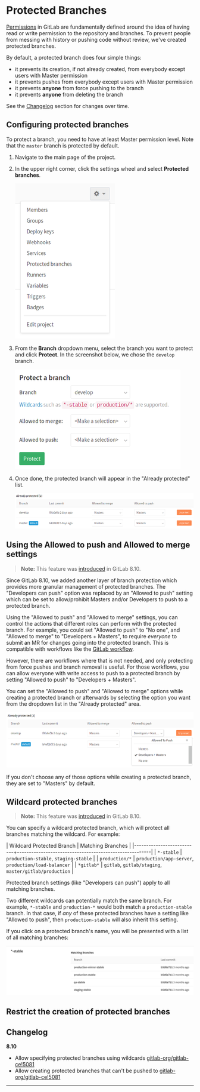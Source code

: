 # Protected Branches

[Permissions](../permissions.md) in GitLab are fundamentally defined around the
idea of having read or write permission to the repository and branches. To
prevent people from messing with history or pushing code without review, we've
created protected branches.

By default, a protected branch does four simple things:

- it prevents its creation, if not already created, from everybody except users
  with Master permission
- it prevents pushes from everybody except users with Master permission
- it prevents **anyone** from force pushing to the branch
- it prevents **anyone** from deleting the branch

See the [Changelog](#changelog) section for changes over time.

## Configuring protected branches

To protect a branch, you need to have at least Master permission level. Note
that the `master` branch is protected by default.

1. Navigate to the main page of the project.
1. In the upper right corner, click the settings wheel and select **Protected branches**.

    ![Project settings list](img/project_settings_list.png)

1. From the **Branch** dropdown menu, select the branch you want to protect and
   click **Protect**. In the screenshot below, we chose the `develop` branch.

    ![Protected branches page](img/protected_branches_page.png)

1. Once done, the protected branch will appear in the "Already protected" list.

    ![Protected branches list](img/protected_branches_list.png)

## Using the Allowed to push and Allowed to merge settings

>**Note:**
This feature was [introduced][ce-5081] in GitLab 8.10.

Since GitLab 8.10, we added another layer of branch protection which provides
more granular management of protected branches. The "Developers can push"
option was replaced by an "Allowed to push" setting which can be set to
allow/prohibit Masters and/or Developers to push to a protected branch.

Using the "Allowed to push" and "Allowed to merge" settings, you can control
the actions that different roles can perform with the protected branch.
For example, you could set "Allowed to push" to "No one", and "Allowed to merge"
to "Developers + Masters", to require _everyone_ to submit an MR for changes
going into the protected branch. This is compatible with workflows like the
[GitLab workflow](../../workflow/gitlab_flow.md).

However, there are workflows where that is not needed, and only protecting from
force pushes and branch removal is useful. For those workflows, you can allow
everyone with write access to push to a protected branch by setting
"Allowed to push" to "Developers + Masters".

You can set the "Allowed to push" and "Allowed to merge" options while creating
a protected branch or afterwards by selecting the option you want from the
dropdown list in the "Already protected" area.

![Developers can push](img/protected_branches_devs_can_push.png)

If you don't choose any of those options while creating a protected branch,
they are set to "Masters" by default.

## Wildcard protected branches

>**Note:**
This feature was [introduced][ce-4665] in GitLab 8.10.

You can specify a wildcard protected branch, which will protect all branches
matching the wildcard. For example:

| Wildcard Protected Branch | Matching Branches                                      |
|---------------------------+--------------------------------------------------------|
| `*-stable`                | `production-stable`, `staging-stable`                  |
| `production/*`            | `production/app-server`, `production/load-balancer`    |
| `*gitlab*`                | `gitlab`, `gitlab/staging`, `master/gitlab/production` |

Protected branch settings (like "Developers can push") apply to all matching
branches.

Two different wildcards can potentially match the same branch. For example,
`*-stable` and `production-*` would both match a `production-stable` branch.
In that case, if _any_ of these protected branches have a setting like
"Allowed to push", then `production-stable` will also inherit this setting.

If you click on a protected branch's name, you will be presented with a list of
all matching branches:

![Protected branch matches](img/protected_branches_matches.png)

## Restrict the creation of protected branches

## Changelog

**8.10**

- Allow specifying protected branches using wildcards [gitlab-org/gitlab-ce!5081][ce-5081]
- Allow creating protected branches that can't be pushed to [gitlab-org/gitlab-ce!5081][ce-4665]

---

[ce-4665]: https://gitlab.com/gitlab-org/gitlab-ce/merge_requests/4665 "Allow specifying protected branches using wildcards"
[ce-5081]: https://gitlab.com/gitlab-org/gitlab-ce/merge_requests/5081 "Allow creating protected branches that can't be pushed to"
